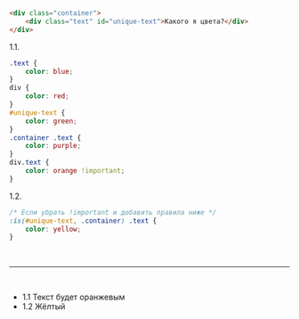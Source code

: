 &nbsp;
&nbsp;
&nbsp;

```html
<div class="container">
    <div class="text" id="unique-text">Какого я цвета?</div>
</div>
```

1.1.

```css
.text {
    color: blue;
}
div {
    color: red;
}
#unique-text {
    color: green;
}
.container .text {
    color: purple;
}
div.text {
    color: orange !important;
}
```

1.2.

```css
/* Если убрать !important и добавить правила ниже */
:is(#unique-text, .container) .text {
    color: yellow;
}
```

&nbsp;
&nbsp;
&nbsp;

---

&nbsp;
&nbsp;
&nbsp;

<!-- Ответ -->

-   1.1 Текст будет оранжевым
-   1.2 Жёлтый

&nbsp;
&nbsp;
&nbsp;
